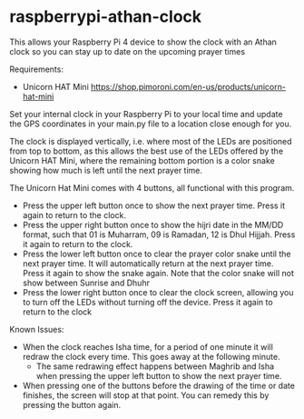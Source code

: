 # raspberrypi-athan-clock

This allows your Raspberry Pi 4 device to show the clock with an Athan clock so you can stay up to date on the upcoming prayer times

Requirements:
- Unicorn HAT Mini https://shop.pimoroni.com/en-us/products/unicorn-hat-mini

Set your internal clock in your Raspberry Pi to your local time and update the GPS coordinates in your main.py file to a location close enough for you. 

The clock is displayed vertically, i.e. where most of the LEDs are positioned from top to bottom, as this allows the best use of the LEDs offered by the Unicorn HAT Mini, where the remaining bottom portion is a color snake showing how much is left until the next prayer time. 

The Unicorn Hat Mini comes with 4 buttons, all functional with this program. 

- Press the upper left button once to show the next prayer time. Press it again to return to the clock.
- Press the upper right button once to show the hijri date in the MM/DD format, such that 01 is Muharram, 09 is Ramadan, 12 is Dhul Hijjah. Press it again to return to the clock.
- Press the lower left button once to clear the prayer color snake until the next prayer time. It will automatically return at the next prayer time. Press it again to show the snake again. Note that the color snake will not show between Sunrise and Dhuhr
- Press the lower right button once to clear the clock screen, allowing you to turn off the LEDs without turning off the device. Press it again to return to the clock

Known Issues:
- When the clock reaches Isha time, for a period of one minute it will redraw the clock every time. This goes away at the following minute. 
   - The same redrawing effect happens between Maghrib and Isha when pressing the upper left button to show the next prayer time. 
- When pressing one of the buttons before the drawing of the time or date finishes, the screen will stop at that point. You can remedy this by pressing the button again. 
